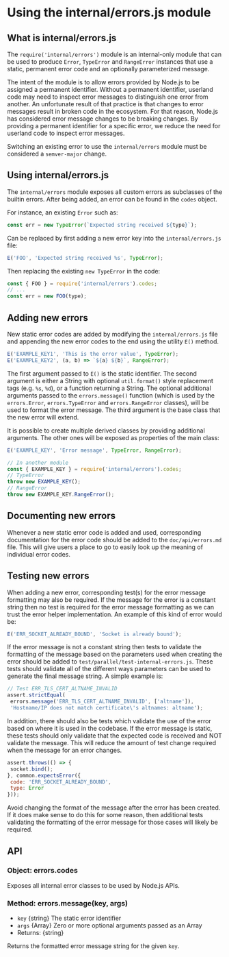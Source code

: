 # Using the internal/errors.js module

## What is internal/errors.js

The `require('internal/errors')` module is an internal-only module that can be
used to produce `Error`, `TypeError` and `RangeError` instances that use a
static, permanent error code and an optionally parameterized message.

The intent of the module is to allow errors provided by Node.js to be assigned a
permanent identifier. Without a permanent identifier, userland code may need to
inspect error messages to distinguish one error from another. An unfortunate
result of that practice is that changes to error messages result in broken code
in the ecosystem. For that reason, Node.js has considered error message changes
to be breaking changes. By providing a permanent identifier for a specific
error, we reduce the need for userland code to inspect error messages.

Switching an existing error to use the `internal/errors` module must be
considered a `semver-major` change.

## Using internal/errors.js

The `internal/errors` module exposes all custom errors as subclasses of the
builtin errors. After being added, an error can be found in the `codes` object.

For instance, an existing `Error` such as:

```js
const err = new TypeError(`Expected string received ${type}`);
```

Can be replaced by first adding a new error key into the `internal/errors.js`
file:

```js
E('FOO', 'Expected string received %s', TypeError);
```

Then replacing the existing `new TypeError` in the code:

```js
const { FOO } = require('internal/errors').codes;
// ...
const err = new FOO(type);
```

## Adding new errors

New static error codes are added by modifying the `internal/errors.js` file
and appending the new error codes to the end using the utility `E()` method.

```js
E('EXAMPLE_KEY1', 'This is the error value', TypeError);
E('EXAMPLE_KEY2', (a, b) => `${a} ${b}`, RangeError);
```

The first argument passed to `E()` is the static identifier. The second
argument is either a String with optional `util.format()` style replacement
tags (e.g. `%s`, `%d`), or a function returning a String. The optional
additional arguments passed to the `errors.message()` function (which is
used by the `errors.Error`, `errors.TypeError` and `errors.RangeError` classes),
will be used to format the error message. The third argument is the base class
that the new error will extend.

It is possible to create multiple derived
classes by providing additional arguments. The other ones will be exposed as
properties of the main class:

<!-- eslint-disable no-unreachable -->

```js
E('EXAMPLE_KEY', 'Error message', TypeError, RangeError);

// In another module
const { EXAMPLE_KEY } = require('internal/errors').codes;
// TypeError
throw new EXAMPLE_KEY();
// RangeError
throw new EXAMPLE_KEY.RangeError();
```

## Documenting new errors

Whenever a new static error code is added and used, corresponding documentation
for the error code should be added to the `doc/api/errors.md` file. This will
give users a place to go to easily look up the meaning of individual error
codes.

## Testing new errors

When adding a new error, corresponding test(s) for the error message
formatting may also be required. If the message for the error is a
constant string then no test is required for the error message formatting
as we can trust the error helper implementation. An example of this kind of
error would be:

```js
E('ERR_SOCKET_ALREADY_BOUND', 'Socket is already bound');
```

If the error message is not a constant string then tests to validate
the formatting of the message based on the parameters used when
creating the error should be added to
`test/parallel/test-internal-errors.js`.  These tests should validate
all of the different ways parameters can be used to generate the final
message string. A simple example is:

```js
// Test ERR_TLS_CERT_ALTNAME_INVALID
assert.strictEqual(
 errors.message('ERR_TLS_CERT_ALTNAME_INVALID', ['altname']),
 'Hostname/IP does not match certificate\'s altnames: altname');
```

In addition, there should also be tests which validate the use of the
error based on where it is used in the codebase.  If the error message is
static, these tests should only validate that the expected code is received
and NOT validate the message.  This will reduce the amount of test change
required when the message for an error changes.

```js
assert.throws(() => {
 socket.bind();
}, common.expectsError({
 code: 'ERR_SOCKET_ALREADY_BOUND',
 type: Error
}));
```

Avoid changing the format of the message after the error has been created.
If it does make sense to do this for some reason, then additional tests
validating the formatting of the error message for those cases will
likely be required.

## API

### Object: errors.codes

Exposes all internal error classes to be used by Node.js APIs.

### Method: errors.message(key, args)

* `key` {string} The static error identifier
* `args` {Array} Zero or more optional arguments passed as an Array
* Returns: {string}

Returns the formatted error message string for the given `key`.
